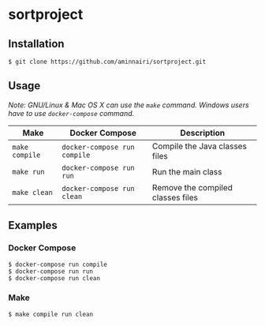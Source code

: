 # sortproject

## Installation

```console
$ git clone https://github.com/aminnairi/sortproject.git
```

## Usage

*Note: GNU/Linux & Mac OS X can use the `make` command. Windows users have to use `docker-compose` command.*

Make | Docker Compose | Description
---|---|---
`make compile` | `docker-compose run compile` | Compile the Java classes files
`make run` | `docker-compose run run` | Run the main class
`make clean` | `docker-compose run clean` | Remove the compiled classes files

## Examples

### Docker Compose

```console
$ docker-compose run compile
$ docker-compose run run
$ docker-compose run clean
```

### Make

```console
$ make compile run clean
```